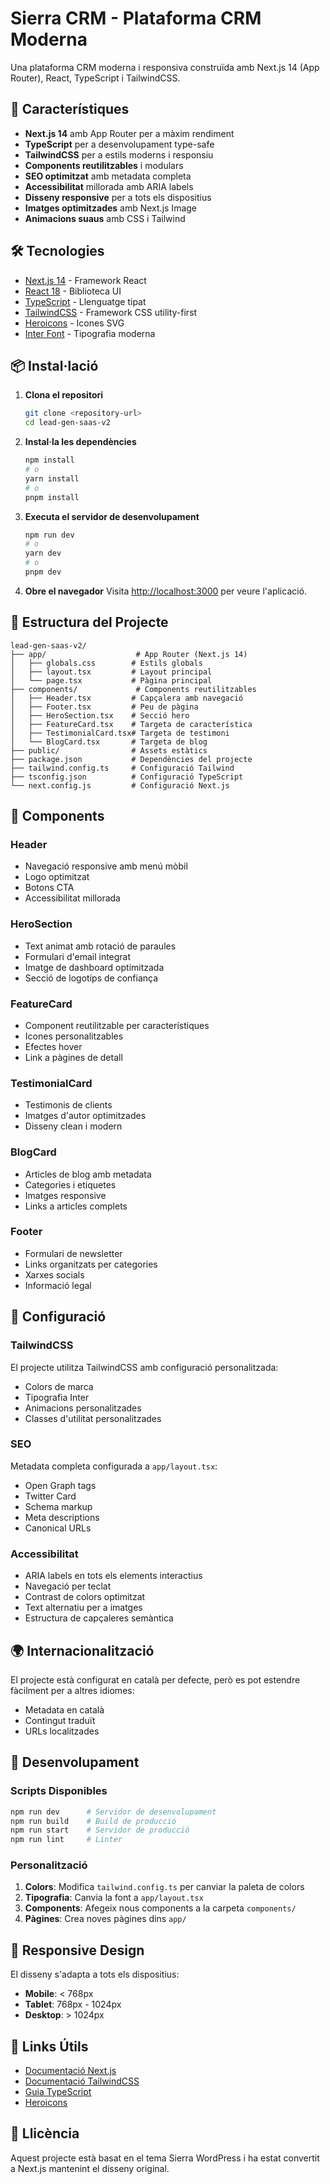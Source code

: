 # Sierra CRM - Plataforma CRM Moderna

Una plataforma CRM moderna i responsiva construïda amb Next.js 14 (App Router), React, TypeScript i TailwindCSS.

## 🚀 Característiques

- **Next.js 14** amb App Router per a màxim rendiment
- **TypeScript** per a desenvolupament type-safe
- **TailwindCSS** per a estils moderns i responsiu
- **Components reutilitzables** i modulars
- **SEO optimitzat** amb metadata completa
- **Accessibilitat** millorada amb ARIA labels
- **Disseny responsive** per a tots els dispositius
- **Imatges optimitzades** amb Next.js Image
- **Animacions suaus** amb CSS i Tailwind

## 🛠️ Tecnologies

- [Next.js 14](https://nextjs.org/) - Framework React
- [React 18](https://reactjs.org/) - Biblioteca UI
- [TypeScript](https://www.typescriptlang.org/) - Llenguatge tipat
- [TailwindCSS](https://tailwindcss.com/) - Framework CSS utility-first
- [Heroicons](https://heroicons.com/) - Icones SVG
- [Inter Font](https://fonts.google.com/specimen/Inter) - Tipografia moderna

## 📦 Instal·lació

1. **Clona el repositori**
   ```bash
   git clone <repository-url>
   cd lead-gen-saas-v2
   ```

2. **Instal·la les dependències**
   ```bash
   npm install
   # o
   yarn install
   # o
   pnpm install
   ```

3. **Executa el servidor de desenvolupament**
   ```bash
   npm run dev
   # o
   yarn dev
   # o
   pnpm dev
   ```

4. **Obre el navegador**
   Visita [http://localhost:3000](http://localhost:3000) per veure l'aplicació.

## 📂 Estructura del Projecte

```
lead-gen-saas-v2/
├── app/                    # App Router (Next.js 14)
│   ├── globals.css        # Estils globals
│   ├── layout.tsx         # Layout principal
│   └── page.tsx           # Pàgina principal
├── components/             # Components reutilitzables
│   ├── Header.tsx         # Capçalera amb navegació
│   ├── Footer.tsx         # Peu de pàgina
│   ├── HeroSection.tsx    # Secció hero
│   ├── FeatureCard.tsx    # Targeta de característica
│   ├── TestimonialCard.tsx# Targeta de testimoni
│   └── BlogCard.tsx       # Targeta de blog
├── public/                # Assets estàtics
├── package.json           # Dependències del projecte
├── tailwind.config.ts     # Configuració Tailwind
├── tsconfig.json          # Configuració TypeScript
└── next.config.js         # Configuració Next.js
```

## 🎨 Components

### Header
- Navegació responsive amb menú mòbil
- Logo optimitzat
- Botons CTA
- Accessibilitat millorada

### HeroSection
- Text animat amb rotació de paraules
- Formulari d'email integrat
- Imatge de dashboard optimitzada
- Secció de logotips de confiança

### FeatureCard
- Component reutilitzable per característiques
- Icones personalitzables
- Efectes hover
- Link a pàgines de detall

### TestimonialCard
- Testimonis de clients
- Imatges d'autor optimitzades
- Disseny clean i modern

### BlogCard
- Articles de blog amb metadata
- Categories i etiquetes
- Imatges responsive
- Links a articles complets

### Footer
- Formulari de newsletter
- Links organitzats per categories
- Xarxes socials
- Informació legal

## 🔧 Configuració

### TailwindCSS
El projecte utilitza TailwindCSS amb configuració personalitzada:
- Colors de marca
- Tipografia Inter
- Animacions personalitzades
- Classes d'utilitat personalitzades

### SEO
Metadata completa configurada a `app/layout.tsx`:
- Open Graph tags
- Twitter Card
- Schema markup
- Meta descriptions
- Canonical URLs

### Accessibilitat
- ARIA labels en tots els elements interactius
- Navegació per teclat
- Contrast de colors optimitzat
- Text alternatiu per a imatges
- Estructura de capçaleres semàntica

## 🌍 Internacionalització

El projecte està configurat en català per defecte, però es pot estendre fàcilment per a altres idiomes:
- Metadata en català
- Contingut traduït
- URLs localitzades

## 🚀 Desenvolupament

### Scripts Disponibles

```bash
npm run dev      # Servidor de desenvolupament
npm run build    # Build de producció
npm run start    # Servidor de producció
npm run lint     # Linter
```

### Personalització

1. **Colors**: Modifica `tailwind.config.ts` per canviar la paleta de colors
2. **Tipografia**: Canvia la font a `app/layout.tsx`
3. **Components**: Afegeix nous components a la carpeta `components/`
4. **Pàgines**: Crea noves pàgines dins `app/`

## 📱 Responsive Design

El disseny s'adapta a tots els dispositius:
- **Mobile**: < 768px
- **Tablet**: 768px - 1024px
- **Desktop**: > 1024px

## 🔗 Links Útils

- [Documentació Next.js](https://nextjs.org/docs)
- [Documentació TailwindCSS](https://tailwindcss.com/docs)
- [Guia TypeScript](https://www.typescriptlang.org/docs)
- [Heroicons](https://heroicons.com/)

## 📄 Llicència

Aquest projecte està basat en el tema Sierra WordPress i ha estat convertit a Next.js mantenint el disseny original.
